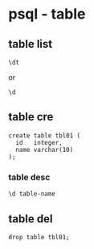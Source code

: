 
# psql  -  table


## table list

```
\dt
```

or

```
\d
```


## table cre

```
create table tbl01 (
  id   integer, 
  name varchar(10)
);
```


### table desc

```
\d table-name
```


## table del

```
drop table tbl01;
```



